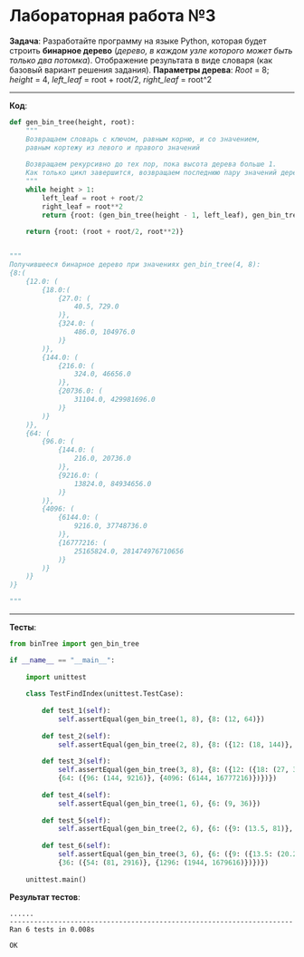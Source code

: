 # Лабораторная работа №3
**Задача**: Разработайте программу на языке Python, которая будет строить **бинарное дерево** (_дерево, в каждом узле которого может быть только два потомка_). Отображение результата в виде словаря (как базовый вариант решения задания).
**Параметры дерева**: *Root* = 8; *height* = 4, *left_leaf* = root + root/2, *right_leaf* = root^2
___

**Код**:
```python
def gen_bin_tree(height, root):
    """
    Возвращаем словарь с ключом, равным корню, и со значением,
    равным кортежу из левого и правого значений
    
    Возвращаем рекурсивно до тех пор, пока высота дерева больше 1.
    Как только цикл завершится, возвращаем последнюю пару значений дерева
    """
    while height > 1:
        left_leaf = root + root/2
        right_leaf = root**2
        return {root: (gen_bin_tree(height - 1, left_leaf), gen_bin_tree(height - 1, right_leaf))}
        
    return {root: (root + root/2, root**2)}


"""
Получившееся бинарное дерево при значениях gen_bin_tree(4, 8):
{8:(
    {12.0: (
        {18.0:(
            {27.0: (
                40.5, 729.0
            )}, 
            {324.0: (
                486.0, 104976.0
            )}
        )},
        {144.0: (
            {216.0: (
                324.0, 46656.0
            )}, 
            {20736.0: (
                31104.0, 429981696.0
            )}
        )}
    )},
    {64: (
        {96.0: (
            {144.0: (
                216.0, 20736.0
            )}, 
            {9216.0: (
                13824.0, 84934656.0
            )}
        )},
        {4096: (
            {6144.0: (
                9216.0, 37748736.0
            )}, 
            {16777216: (
                25165824.0, 281474976710656
            )}
        )}
    )}
)}

"""
```
___
**Тесты**:
```python
from binTree import gen_bin_tree

if __name__ == "__main__":
    
    import unittest
    
    class TestFindIndex(unittest.TestCase):
    
        def test_1(self):
            self.assertEqual(gen_bin_tree(1, 8), {8: (12, 64)})
            
        def test_2(self):
            self.assertEqual(gen_bin_tree(2, 8), {8: ({12: (18, 144)}, {64: (96, 4096)})})
            
        def test_3(self):
            self.assertEqual(gen_bin_tree(3, 8), {8: ({12: ({18: (27, 324)}, {144: (216, 20736)})},
            {64: ({96: (144, 9216)}, {4096: (6144, 16777216)})})})
            
        def test_4(self):
            self.assertEqual(gen_bin_tree(1, 6), {6: (9, 36)})
            
        def test_5(self):
            self.assertEqual(gen_bin_tree(2, 6), {6: ({9: (13.5, 81)}, {36: (54, 1296)})})
            
        def test_6(self):
            self.assertEqual(gen_bin_tree(3, 6), {6: ({9: ({13.5: (20.25, 182.25)}, {81: (121.5, 6561)})},
            {36: ({54: (81, 2916)}, {1296: (1944, 1679616)})})})
        
    unittest.main()
```
**Результат тестов**:
```
......
----------------------------------------------------------------------
Ran 6 tests in 0.008s

OK
```
